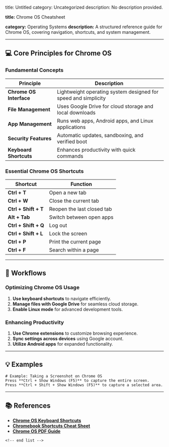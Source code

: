 title: Untitled
category: Uncategorized
description: No description provided.

**title:** Chrome OS Cheatsheet

**category:** Operating Systems
**description:** A structured reference guide for Chrome OS, covering navigation, shortcuts, and system management.

---

## 💻 **Core Principles for Chrome OS**

### **Fundamental Concepts**

| Principle                     | Description                                                    |
| ----------------------------- | -------------------------------------------------------------- |
| **Chrome OS Interface** | Lightweight operating system designed for speed and simplicity |
| **File Management**     | Uses Google Drive for cloud storage and local downloads        |
| **App Management**      | Runs web apps, Android apps, and Linux applications            |
| **Security Features**   | Automatic updates, sandboxing, and verified boot               |
| **Keyboard Shortcuts**  | Enhances productivity with quick commands                      |

### **Essential Chrome OS Shortcuts**

| Shortcut                   | Function                   |
| -------------------------- | -------------------------- |
| **Ctrl + T**         | Open a new tab             |
| **Ctrl + W**         | Close the current tab      |
| **Ctrl + Shift + T** | Reopen the last closed tab |
| **Alt + Tab**        | Switch between open apps   |
| **Ctrl + Shift + Q** | Log out                    |
| **Ctrl + Shift + L** | Lock the screen            |
| **Ctrl + P**         | Print the current page     |
| **Ctrl + F**         | Search within a page       |

---

## 🔄 **Workflows**

### **Optimizing Chrome OS Usage**

1. **Use keyboard shortcuts** to navigate efficiently.
2. **Manage files with Google Drive** for seamless cloud storage.
3. **Enable Linux mode** for advanced development tools.

### **Enhancing Productivity**

1. **Use Chrome extensions** to customize browsing experience.
2. **Sync settings across devices** using Google account.
3. **Utilize Android apps** for expanded functionality.

---

## 💡 **Examples**

```plaintext
# Example: Taking a Screenshot on Chrome OS
Press **Ctrl + Show Windows (F5)** to capture the entire screen.  
Press **Ctrl + Shift + Show Windows (F5)** to capture a selected area.  
```

---

## 📚 **References**

- **[Chrome OS Keyboard Shortcuts](https://www.makeuseof.com/tag/chrome-os-cheat-sheet/)**
- **[Chromebook Shortcuts Cheat Sheet](https://www.geeksforgeeks.org/chromebook-shortcut-keys-cheat-sheet/)**
- **[Chrome OS PDF Guide](https://defkey.com/chromebook-and-chrome-os-shortcuts?pdfOptions=true&filterable=true)**

```
<!-- end list -->
```